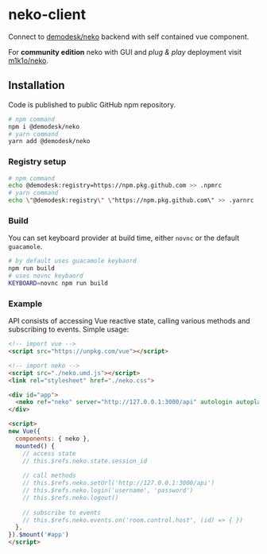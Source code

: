 # neko-client
Connect to [demodesk/neko](https://github.com/demodesk/neko) backend with self contained vue component. 

For **community edition** neko with GUI and _plug & play_ deployment visit [m1k1o/neko](https://github.com/m1k1o/neko).

## Installation
Code is published to public GitHub npm repository.

```bash
# npm command
npm i @demodesk/neko
# yarn command
yarn add @demodesk/neko
```

### Registry setup

```bash
# npm command
echo @demodesk:registry=https://npm.pkg.github.com >> .npmrc
# yarn command
echo \"@demodesk:registry\" \"https://npm.pkg.github.com\" >> .yarnrc
```
### Build

You can set keyboard provider at build time, either `novnc` or the default `guacamole`.

```bash
# by default uses guacamole keybaord
npm run build
# uses novnc keybaord
KEYBOARD=novnc npm run build
```

### Example
API consists of accessing Vue reactive state, calling various methods and subscribing to events. Simple usage:

```html
<!-- import vue -->
<script src="https://unpkg.com/vue"></script>

<!-- import neko -->
<script src="./neko.umd.js"></script>
<link rel="stylesheet" href="./neko.css">

<div id="app">
  <neko ref="neko" server="http://127.0.0.1:3000/api" autologin autoplay />
</div>

<script>
new Vue({
  components: { neko },
  mounted() {
    // access state
    // this.$refs.neko.state.session_id
  
    // call methods
    // this.$refs.neko.setUrl('http://127.0.0.1:3000/api')
    // this.$refs.neko.login('username', 'password')
    // this.$refs.neko.logout()
  
    // subscribe to events
    // this.$refs.neko.events.on('room.control.host', (id) => { })
  },
}).$mount('#app')
</script>
```
